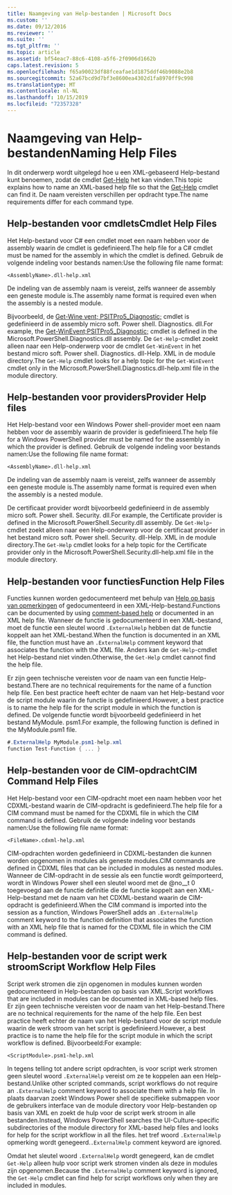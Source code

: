 ```yaml
---
title: Naamgeving van Help-bestanden | Microsoft Docs
ms.custom: ''
ms.date: 09/12/2016
ms.reviewer: ''
ms.suite: ''
ms.tgt_pltfrm: ''
ms.topic: article
ms.assetid: bf54eac7-88c6-4108-a5f6-2f0906d1662b
caps.latest.revision: 5
ms.openlocfilehash: f65a90023df88fceafae1d1875ddf46b9088e2b8
ms.sourcegitcommit: 52a67bcd9d7bf3e8600ea4302d1fa8970ff9c998
ms.translationtype: MT
ms.contentlocale: nl-NL
ms.lasthandoff: 10/15/2019
ms.locfileid: "72357328"
---
```

# <a name="naming-help-files"></a><span data-ttu-id="a7d67-102">Naamgeving van Help-bestanden</span><span class="sxs-lookup"><span data-stu-id="a7d67-102">Naming Help Files</span></span>

<span data-ttu-id="a7d67-103">In dit onderwerp wordt uitgelegd hoe u een XML-gebaseerd Help-bestand kunt benoemen, zodat de cmdlet [Get-Help](/powershell/module/Microsoft.PowerShell.Core/Get-Help) het kan vinden.</span><span class="sxs-lookup"><span data-stu-id="a7d67-103">This topic explains how to name an XML-based help file so that the [Get-Help](/powershell/module/Microsoft.PowerShell.Core/Get-Help) cmdlet can find it.</span></span> <span data-ttu-id="a7d67-104">De naam vereisten verschillen per opdracht type.</span><span class="sxs-lookup"><span data-stu-id="a7d67-104">The name requirements differ for each command type.</span></span>

## <a name="cmdlet-help-files"></a><span data-ttu-id="a7d67-105">Help-bestanden voor cmdlets</span><span class="sxs-lookup"><span data-stu-id="a7d67-105">Cmdlet Help Files</span></span>

<span data-ttu-id="a7d67-106">Het Help-bestand voor C# een cmdlet moet een naam hebben voor de assembly waarin de cmdlet is gedefinieerd.</span><span class="sxs-lookup"><span data-stu-id="a7d67-106">The help file for a C# cmdlet must be named for the assembly in which the cmdlet is defined.</span></span> <span data-ttu-id="a7d67-107">Gebruik de volgende indeling voor bestands namen:</span><span class="sxs-lookup"><span data-stu-id="a7d67-107">Use the following file name format:</span></span>

```
<AssemblyName>.dll-help.xml
```

<span data-ttu-id="a7d67-108">De indeling van de assembly naam is vereist, zelfs wanneer de assembly een geneste module is.</span><span class="sxs-lookup"><span data-stu-id="a7d67-108">The assembly name format is required even when the assembly is a nested module.</span></span>

<span data-ttu-id="a7d67-109">Bijvoorbeeld, de [Get-Wine vent; PSITPro5_Diagnostic;](/powershell/module/Microsoft.PowerShell.Diagnostics/Get-WinEvent) cmdlet is gedefinieerd in de assembly micro soft. Power shell. Diagnostics. dll.</span><span class="sxs-lookup"><span data-stu-id="a7d67-109">For example, the [Get-WinEvent;PSITPro5_Diagnostic;](/powershell/module/Microsoft.PowerShell.Diagnostics/Get-WinEvent) cmdlet is defined in the Microsoft.PowerShell.Diagnostics.dll assembly.</span></span> <span data-ttu-id="a7d67-110">De `Get-Help`-cmdlet zoekt alleen naar een Help-onderwerp voor de cmdlet `Get-WinEvent` in het bestand micro soft. Power shell. Diagnostics. dll-Help. XML in de module directory.</span><span class="sxs-lookup"><span data-stu-id="a7d67-110">The `Get-Help` cmdlet looks for a help topic for the `Get-WinEvent` cmdlet only in the Microsoft.PowerShell.Diagnostics.dll-help.xml file in the module directory.</span></span>

## <a name="provider-help-files"></a><span data-ttu-id="a7d67-111">Help-bestanden voor providers</span><span class="sxs-lookup"><span data-stu-id="a7d67-111">Provider Help files</span></span>

<span data-ttu-id="a7d67-112">Het Help-bestand voor een Windows Power shell-provider moet een naam hebben voor de assembly waarin de provider is gedefinieerd.</span><span class="sxs-lookup"><span data-stu-id="a7d67-112">The help file for a Windows PowerShell provider must be named for the assembly in which the provider is defined.</span></span> <span data-ttu-id="a7d67-113">Gebruik de volgende indeling voor bestands namen:</span><span class="sxs-lookup"><span data-stu-id="a7d67-113">Use the following file name format:</span></span>

```
<AssemblyName>.dll-help.xml
```

<span data-ttu-id="a7d67-114">De indeling van de assembly naam is vereist, zelfs wanneer de assembly een geneste module is.</span><span class="sxs-lookup"><span data-stu-id="a7d67-114">The assembly name format is required even when the assembly is a nested module.</span></span>

<span data-ttu-id="a7d67-115">De certificaat provider wordt bijvoorbeeld gedefinieerd in de assembly micro soft. Power shell. Security. dll.</span><span class="sxs-lookup"><span data-stu-id="a7d67-115">For example, the Certificate provider is defined in the Microsoft.PowerShell.Security.dll assembly.</span></span> <span data-ttu-id="a7d67-116">De `Get-Help`-cmdlet zoekt alleen naar een Help-onderwerp voor de certificaat provider in het bestand micro soft. Power shell. Security. dll-Help. XML in de module directory.</span><span class="sxs-lookup"><span data-stu-id="a7d67-116">The `Get-Help` cmdlet looks for a help topic for the Certificate provider only in the Microsoft.PowerShell.Security.dll-help.xml file in the module directory.</span></span>

## <a name="function-help-files"></a><span data-ttu-id="a7d67-117">Help-bestanden voor functies</span><span class="sxs-lookup"><span data-stu-id="a7d67-117">Function Help Files</span></span>

<span data-ttu-id="a7d67-118">Functies kunnen worden gedocumenteerd met behulp van [Help op basis van opmerkingen](/powershell/module/microsoft.powershell.core/about/about_comment_based_help) of gedocumenteerd in een XML-Help-bestand.</span><span class="sxs-lookup"><span data-stu-id="a7d67-118">Functions can be documented by using [comment-based help](/powershell/module/microsoft.powershell.core/about/about_comment_based_help) or documented in an XML help file.</span></span> <span data-ttu-id="a7d67-119">Wanneer de functie is gedocumenteerd in een XML-bestand, moet de functie een sleutel woord `.ExternalHelp` hebben dat de functie koppelt aan het XML-bestand.</span><span class="sxs-lookup"><span data-stu-id="a7d67-119">When the function is documented in an XML file, the function must have an `.ExternalHelp` comment keyword that associates the function with the XML file.</span></span> <span data-ttu-id="a7d67-120">Anders kan de `Get-Help`-cmdlet het Help-bestand niet vinden.</span><span class="sxs-lookup"><span data-stu-id="a7d67-120">Otherwise, the `Get-Help` cmdlet cannot find the help file.</span></span>

<span data-ttu-id="a7d67-121">Er zijn geen technische vereisten voor de naam van een functie Help-bestand.</span><span class="sxs-lookup"><span data-stu-id="a7d67-121">There are no technical requirements for the name of a function help file.</span></span> <span data-ttu-id="a7d67-122">Een best practice heeft echter de naam van het Help-bestand voor de script module waarin de functie is gedefinieerd.</span><span class="sxs-lookup"><span data-stu-id="a7d67-122">However, a best practice is to name the help file for the script module in which the function is defined.</span></span> <span data-ttu-id="a7d67-123">De volgende functie wordt bijvoorbeeld gedefinieerd in het bestand MyModule. psm1.</span><span class="sxs-lookup"><span data-stu-id="a7d67-123">For example, the following function is defined in the MyModule.psm1 file.</span></span>

```csharp
#.ExternalHelp MyModule.psm1-help.xml
function Test-Function { ... }
```

## <a name="cim-command-help-files"></a><span data-ttu-id="a7d67-124">Help-bestanden voor de CIM-opdracht</span><span class="sxs-lookup"><span data-stu-id="a7d67-124">CIM Command Help Files</span></span>

<span data-ttu-id="a7d67-125">Het Help-bestand voor een CIM-opdracht moet een naam hebben voor het CDXML-bestand waarin de CIM-opdracht is gedefinieerd.</span><span class="sxs-lookup"><span data-stu-id="a7d67-125">The help file for a CIM command must be named for the CDXML file in which the CIM command is defined.</span></span> <span data-ttu-id="a7d67-126">Gebruik de volgende indeling voor bestands namen:</span><span class="sxs-lookup"><span data-stu-id="a7d67-126">Use the following file name format:</span></span>

```
<FileName>.cdxml-help.xml
```

<span data-ttu-id="a7d67-127">CIM-opdrachten worden gedefinieerd in CDXML-bestanden die kunnen worden opgenomen in modules als geneste modules.</span><span class="sxs-lookup"><span data-stu-id="a7d67-127">CIM commands are defined in CDXML files that can be included in modules as nested modules.</span></span> <span data-ttu-id="a7d67-128">Wanneer de CIM-opdracht in de sessie als een functie wordt geïmporteerd, wordt in Windows Power shell een sleutel woord met de @no__t 0 toegevoegd aan de functie definitie die de functie koppelt aan een XML-Help-bestand met de naam van het CDXML-bestand waarin de CIM-opdracht is gedefinieerd.</span><span class="sxs-lookup"><span data-stu-id="a7d67-128">When the CIM command is imported into the session as a function, Windows PowerShell adds an `.ExternalHelp` comment keyword to the function definition that associates the function with an XML help file that is named for the CDXML file in which the CIM command is defined.</span></span>

## <a name="script-workflow-help-files"></a><span data-ttu-id="a7d67-129">Help-bestanden voor de script werk stroom</span><span class="sxs-lookup"><span data-stu-id="a7d67-129">Script Workflow Help Files</span></span>

<span data-ttu-id="a7d67-130">Script werk stromen die zijn opgenomen in modules kunnen worden gedocumenteerd in Help-bestanden op basis van XML.</span><span class="sxs-lookup"><span data-stu-id="a7d67-130">Script workflows that are included in modules can be documented in XML-based help files.</span></span> <span data-ttu-id="a7d67-131">Er zijn geen technische vereisten voor de naam van het Help-bestand.</span><span class="sxs-lookup"><span data-stu-id="a7d67-131">There are no technical requirements for the name of the help file.</span></span> <span data-ttu-id="a7d67-132">Een best practice heeft echter de naam van het Help-bestand voor de script module waarin de werk stroom van het script is gedefinieerd.</span><span class="sxs-lookup"><span data-stu-id="a7d67-132">However, a best practice is to name the help file for the script module in which the script workflow is defined.</span></span> <span data-ttu-id="a7d67-133">Bijvoorbeeld:</span><span class="sxs-lookup"><span data-stu-id="a7d67-133">For example:</span></span>

```
<ScriptModule>.psm1-help.xml
```

<span data-ttu-id="a7d67-134">In tegens telling tot andere script opdrachten, is voor script werk stromen geen sleutel woord `.ExternalHelp` vereist om ze te koppelen aan een Help-bestand.</span><span class="sxs-lookup"><span data-stu-id="a7d67-134">Unlike other scripted commands, script workflows do not require an `.ExternalHelp` comment keyword to associate them with a help file.</span></span> <span data-ttu-id="a7d67-135">In plaats daarvan zoekt Windows Power shell de specifieke submappen voor de gebruikers interface van de module directory voor Help-bestanden op basis van XML en zoekt de hulp voor de script werk stroom in alle bestanden.</span><span class="sxs-lookup"><span data-stu-id="a7d67-135">Instead, Windows PowerShell searches the UI-Culture-specific subdirectories of the module directory for XML-based help files and looks for help for the script workflow in all the files.</span></span> <span data-ttu-id="a7d67-136">het tref woord `.ExternalHelp` opmerking wordt genegeerd.</span><span class="sxs-lookup"><span data-stu-id="a7d67-136">`.ExternalHelp` comment keyword are ignored.</span></span>

<span data-ttu-id="a7d67-137">Omdat het sleutel woord `.ExternalHelp` wordt genegeerd, kan de cmdlet `Get-Help` alleen hulp voor script werk stromen vinden als deze in modules zijn opgenomen.</span><span class="sxs-lookup"><span data-stu-id="a7d67-137">Because the `.ExternalHelp` comment keyword is ignored, the `Get-Help` cmdlet can find help for script workflows only when they are included in modules.</span></span>